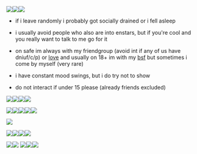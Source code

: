 ![](https://media.discordapp.net/attachments/1029646164800315412/1187200539256180826/ezgif.com-resize_3.gif?ex=659605a9&is=658390a9&hm=830740158983bb6f4f7377832b9bef4185226d5742b09071c94d1c244b1fb859&=)![](https://media.discordapp.net/attachments/1029646164800315412/1187201414880038953/ezgif.com-resize_6.gif?ex=6596067a&is=6583917a&hm=24ff0b24bb47893b85390f936e05017091d6318c807af510631a8aa38a464e24&=)![](https://media.discordapp.net/attachments/1029646164800315412/1187200242936971305/ezgif.com-resize.gif?ex=65960563&is=65839063&hm=72de3303983fae81091e8d1fd48cefa9348ac3f410b7c88965d1ea82e4c3688f&=)

- if i leave randomly i probably got socially drained or i fell asleep

- i usually avoid people who also are into enstars, but if you're cool and you really want to talk to me go for it

- on safe im always with my friendgroup (avoid int if any of us have dniuf/c/p) or [love](https://sntry.cc/coldrain) and usually on 18+ im with my [bsf](https://www.patreon.com/Vampiireloverr/about) but sometimes i come by myself (very rare)

- i have constant mood swings, but i do try not to show

- do not interact if under 15 please (already friends excluded)
  

![](https://media.discordapp.net/attachments/1055708347724218399/1178857535390892132/kuro_stamp.gif?ex=6577aba2&is=656536a2&hm=e0471a703615466c27b5a2e1b698cc5724f507e90e135168520e5995c0e78f2e&=)![](https://64.media.tumblr.com/5134d2176d6e523999c912b6125a0658/tumblr_pue7fxvZ6r1xbgu08o4_100.pnj)![](https://64.media.tumblr.com/ca4e8ec838b58786becf96051881f6b1/tumblr_pvhupydOFK1xbgu08o5_100.png)![](https://media.discordapp.net/attachments/1029646164800315412/1186784012065316885/ezgif.com-webp-to-gif-converted.gif?ex=659481bd&is=65820cbd&hm=f7e594fec50bff8b06f54f068f22093b8b6d75e601c272dc14c59bffcd83f1fe&=)

![](https://64.media.tumblr.com/ccbacee108bbd3fca2ec273750b3efb0/tumblr_pumjicoZ5k1xbgu08o2_100.png)![](https://64.media.tumblr.com/7ca7546352ea5d2e2b9a2fe819533f9c/tumblr_pvn9ryYgNP1xbgu08o4_100.png)![](https://media.discordapp.net/attachments/1029646164800315412/1180771509694906368/image.png?ex=657ea229&is=656c2d29&hm=76fbff3bc1db997b496fd7a4d3e38d05f0b754763980377a0f1644cec30e5918&=&format=webp&quality=lossless)![](https://cdn.discordapp.com/attachments/1029646164800315412/1186784222254469150/image.png?ex=659481ef&is=65820cef&hm=3f0e47508c866cf120c389202f10ac337a3b1f5b2f520f2f41373396a1dd5de9&)![](https://media.discordapp.net/attachments/1055708347724218399/1196857098244464721/Untitled14.png?ex=65b92708&is=65a6b208&hm=f2df8bb86ca1f9c8124f3016060e0decbdcc81765acc2c8b0cd4dfbd724c38f7&=&format=webp&quality=lossless)


![](https://cdn.discordapp.com/attachments/1076885655243718687/1186585729015492658/image.png?ex=6593c913&is=65815413&hm=8ec885454f22df1f93daf3281a8ead206ac3ebea3259e8a2141b2d688ea5be03&)

![](https://media.discordapp.net/attachments/1029646164800315412/1180772597722533979/image.png?ex=657ea32c&is=656c2e2c&hm=8770185d5cb2ea668ba0498c7a02f5232d2045ed94ab5f58c83d371f480d030b&=&format=webp&quality=lossless)![](https://64.media.tumblr.com/7a9d9d65c3aa4f345aff7b10822ee999/tumblr_purp60aSHH1xbgu08o2_100.png)![](https://64.media.tumblr.com/76dcd8efc3f6e92f5f75179f992ec146/tumblr_purp60aSHH1xbgu08o3_100.png)![](https://64.media.tumblr.com/1c7393c2889ce026fba7310374e27a05/tumblr_py0m7sMJlb1xbgu08o3_100.gifv)

![](https://64.media.tumblr.com/f115d07c34a8e209e28f72f62a87aafa/tumblr_py0nor5pMG1xbgu08o1_100.png)![](https://64.media.tumblr.com/901fcf85508bcfaacc92ed852cf777e2/tumblr_py0nor5pMG1xbgu08o2_100.gifv) ![](https://64.media.tumblr.com/1160405c2cfac45c161e2ac528eb20a1/tumblr_pwedo5UQHm1xbgu08o1_250.png)![](https://64.media.tumblr.com/a8d1d77503e7aa5e301b1e25f7207ec1/tumblr_pui9z6WYgW1xbgu08o3_100.png)![](https://media.discordapp.net/attachments/1061880649180532776/1196761625357717545/image.png?ex=65b8ce1e&is=65a6591e&hm=3597de91aad434e1f356fae88220c7e598ce97c123d71543dfa8c592922bf617&=&format=webp&quality=lossless)
